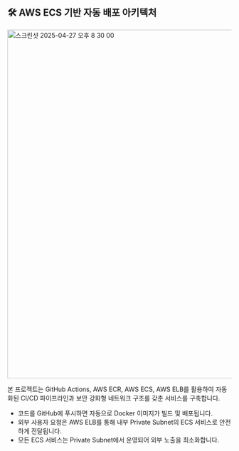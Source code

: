 ## 🛠️ AWS ECS 기반 자동 배포 아키텍처
<img width="784" alt="스크린샷 2025-04-27 오후 8 30 00" src="https://github.com/user-attachments/assets/26231e99-be10-4562-9a23-011794b2843e" />

본 프로젝트는 GitHub Actions, AWS ECR, AWS ECS, AWS ELB를 활용하여 자동화된 CI/CD 파이프라인과 보안 강화형 네트워크 구조를 갖춘 서비스를 구축합니다.
- 코드를 GitHub에 푸시하면 자동으로 Docker 이미지가 빌드 및 배포됩니다.
- 외부 사용자 요청은 AWS ELB를 통해 내부 Private Subnet의 ECS 서비스로 안전하게 전달됩니다.
- 모든 ECS 서비스는 Private Subnet에서 운영되어 외부 노출을 최소화합니다.


